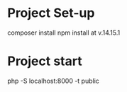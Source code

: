 # Project Set-up
composer install
npm install at v.14.15.1

# Project start
php -S localhost:8000 -t public